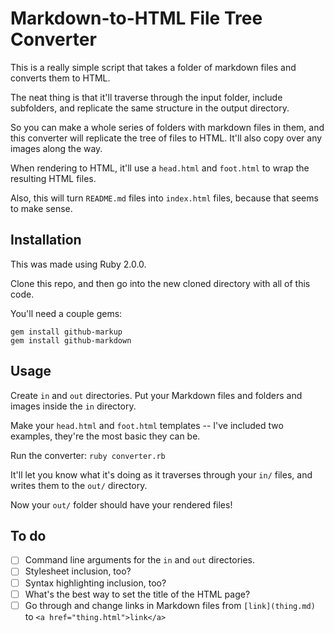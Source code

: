 # Markdown-to-HTML File Tree Converter

This is a really simple script that takes a folder of markdown files and converts them to HTML.

The neat thing is that it'll traverse through the input folder, include subfolders, and replicate the same structure in the output directory.

So you can make a whole series of folders with markdown files in them, and this converter will replicate the tree of files to HTML. It'll also copy over any images along the way.

When rendering to HTML, it'll use a `head.html` and `foot.html` to wrap the resulting HTML files.

Also, this will turn `README.md` files into `index.html` files, because that seems to make sense.

## Installation

This was made using Ruby 2.0.0.

Clone this repo, and then go into the new cloned directory with all of this code.

You'll need a couple gems:

```
gem install github-markup
gem install github-markdown
```

## Usage

Create `in` and `out` directories. Put your Markdown files and folders and images inside the `in` directory.

Make your `head.html` and `foot.html` templates -- I've included two examples, they're the most basic they can be.

Run the converter: `ruby converter.rb`

It'll let you know what it's doing as it traverses through your `in/` files, and writes them to the `out/` directory.

Now your `out/` folder should have your rendered files!

## To do

- [ ] Command line arguments for the `in` and `out` directories.
- [ ] Stylesheet inclusion, too?
- [ ] Syntax highlighting inclusion, too?
- [ ] What's the best way to set the title of the HTML page?
- [ ] Go through and change links in Markdown files from `[link](thing.md)` to `<a href="thing.html">link</a>`
